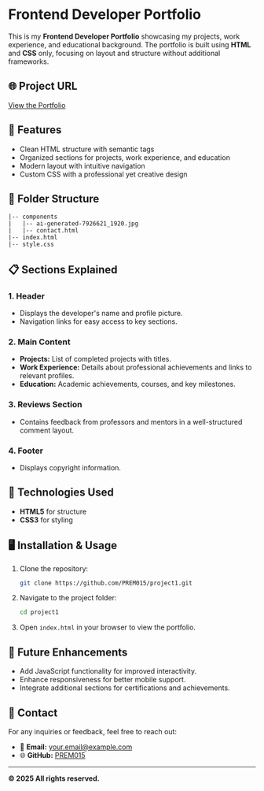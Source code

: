 # Frontend Developer Portfolio

This is my **Frontend Developer Portfolio** showcasing my projects, work experience, and educational background. The portfolio is built using **HTML** and **CSS** only, focusing on layout and structure without additional frameworks.

## 🌐 Project URL
[View the Portfolio](https://github.com/PREM015/project1)

## 🚀 Features
- Clean HTML structure with semantic tags
- Organized sections for projects, work experience, and education
- Modern layout with intuitive navigation
- Custom CSS with a professional yet creative design

## 📂 Folder Structure
```
|-- components
|   |-- ai-generated-7926621_1920.jpg
|   |-- contact.html
|-- index.html
|-- style.css
```

## 📋 Sections Explained

### 1. **Header**
- Displays the developer's name and profile picture.
- Navigation links for easy access to key sections.

### 2. **Main Content**
- **Projects:** List of completed projects with titles.
- **Work Experience:** Details about professional achievements and links to relevant profiles.
- **Education:** Academic achievements, courses, and key milestones.

### 3. **Reviews Section**
- Contains feedback from professors and mentors in a well-structured comment layout.

### 4. **Footer**
- Displays copyright information.

## 🎯 Technologies Used
- **HTML5** for structure
- **CSS3** for styling

## 🖥️ Installation & Usage
1. Clone the repository:
   ```bash
   git clone https://github.com/PREM015/project1.git
   ```
2. Navigate to the project folder:
   ```bash
   cd project1
   ```
3. Open `index.html` in your browser to view the portfolio.

## 📝 Future Enhancements
- Add JavaScript functionality for improved interactivity.
- Enhance responsiveness for better mobile support.
- Integrate additional sections for certifications and achievements.

## 💬 Contact
For any inquiries or feedback, feel free to reach out:
- 📧 **Email:** your.email@example.com
- 🌐 **GitHub:** [PREM015](https://github.com/PREM015)

---

**© 2025 All rights reserved.**

